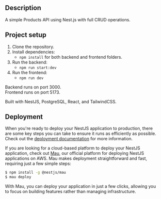 ## Description

A simple Products API using Nest.js with full CRUD operations.

## Project setup

1. Clone the repository.
2. Install dependencies:
    - `npm install` for both backend and frontend folders.
3. Run the backend:
    - `npm run start:dev`
4. Run the frontend:
    - `npm run dev`

Backend runs on port 3000.  
Frontend runs on port 5173.

Built with NestJS, PostgreSQL, React, and TailwindCSS.

## Deployment

When you're ready to deploy your NestJS application to production, there are some key steps you can take to ensure it runs as efficiently as possible. Check out the [deployment documentation](https://docs.nestjs.com/deployment) for more information.

If you are looking for a cloud-based platform to deploy your NestJS application, check out [Mau](https://mau.nestjs.com), our official platform for deploying NestJS applications on AWS. Mau makes deployment straightforward and fast, requiring just a few simple steps:

```bash
$ npm install -g @nestjs/mau
$ mau deploy
```

With Mau, you can deploy your application in just a few clicks, allowing you to focus on building features rather than managing infrastructure.

